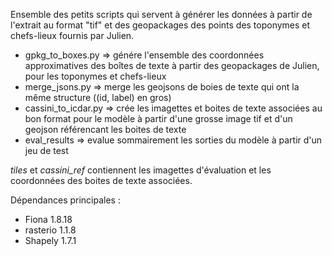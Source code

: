 Ensemble des petits scripts qui servent à générer les données à partir de l'extrait au format "tif" et des geopackages des points des toponymes et chefs-lieux fournis par Julien.
* gpkg_to_boxes.py => génére l'ensemble des coordonnées approximatives des boîtes de texte à partir des geopackages de Julien, pour les toponymes et chefs-lieux
* merge_jsons.py => merge les geojsons de boies de texte qui ont la même structure ((id, label) en gros)
* cassini_to_icdar.py => crée les imagettes et boites de texte associées au bon format pour le modèle à partir d'une grosse image tif et d'un geojson référencant les boites de texte
* eval_results => evalue sommairement les sorties du modèle à partir d'un jeu de test

_tiles_ et _cassini\_ref_ contiennent les imagettes d'évaluation et les coordonnées des boites de texte associées.

Dépendances principales :
* Fiona           1.8.18
* rasterio        1.1.8
* Shapely         1.7.1


